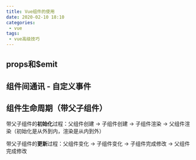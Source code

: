 ```yaml
---
title: Vue组件的使用
date: 2020-02-10 18:10
categories: 
 - vue
tags: 
 - vue高级技巧
---
```


<!-- more -->

## props和$emit

## 组件间通讯 - 自定义事件 <Badge text="★★★" type="warn"/>

## 组件生命周期（带父子组件）

带父子组件的**初始化**过程：父组件创建 -> 子组件创建 -> 子组件渲染 -> 父组件渲染（初始化是从外到内，渲染是从内到外）

带父子组件的**更新**过程：父组件变化 -> 子组件变化 -> 子组件完成修改 -> 父组件完成修改





